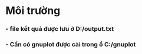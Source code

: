 # Môi trường
### - file kết quả được lưu ở D:/output.txt
### - Cần có gnuplot được cài trong ổ C:/gnuplot
